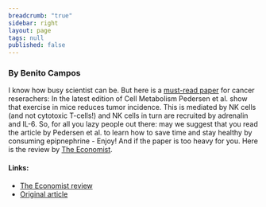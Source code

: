 ```yaml
---
breadcrumb: "true"
sidebar: right
layout: page
tags: null
published: false
---
```


### By Benito Campos

I know how busy scientist can be. But here is a <a href="http://www.cell.com/cell-metabolism/fulltext/S1550-4131%2816%2930003-1" target="_blank"> must-read paper</a>  for cancer reserachers: In the latest edition of Cell Metabolism Pedersen et al. show that exercise in mice reduces tumor incidence. This is mediated by NK cells (and not cytotoxic T-cells!) and NK cells in turn are recruited by adrenalin and IL-6. So, for all you lazy people out there: may we suggest that you read the article by Pedersen et al. to learn how to  save time and stay healthy by consuming epipnephrine - Enjoy!
And if the paper is too heavy for you. Here is the review by <a href="http://www.economist.com/news/science-and-technology/21693419-active-life-protects-against-cancer-researchers-now-understand-why-run-day" target="_blank">The Economist</a>.
 


#### Links: 

- <a href="http://www.economist.com/news/science-and-technology/21693419-active-life-protects-against-cancer-researchers-now-understand-why-run-day" target="_blank">The Economist review</a>
- <a href="http://www.cell.com/cell-metabolism/fulltext/S1550-4131%2816%2930003-1" target="_blank"> Original article</a> 
